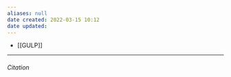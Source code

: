 ```yaml
---
aliases: null
date created: 2022-03-15 10:12
date updated:
---
```


- [[GULP]]

---

###### Citation

